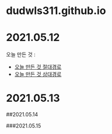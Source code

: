# dudwls311.github.io

# 2021.05.12

오늘 만든 것 :
 - [오늘 만든 것 절대경로](./test.md)
 - [오늘 만든 것 상대경로](test.md)

# 2021.05.13

##2021.05.14

###2021.05.15




